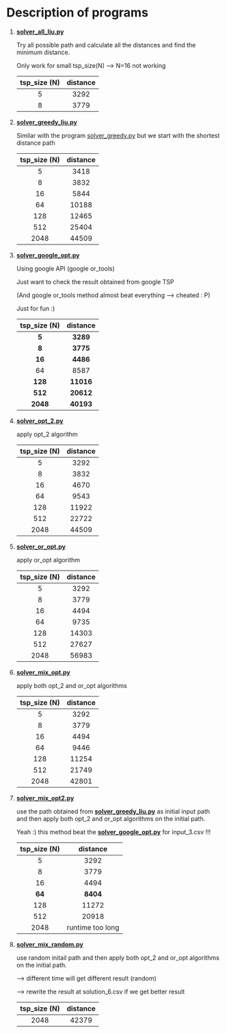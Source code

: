 # Description of programs

1. **[solver_all_liu.py](https://github.com/Stephanie1125/googlestep/blob/master/week6/liuweek6tsp/solver_all_liu.py)**

   Try all possible path and calculate all the distances and find the minimum distance.

   Only work for small tsp_size(N) —> N=16 not working

   | tsp_size (N) | distance |
   | :----------: | :------: |
   |      5       |   3292   |
   |      8       |   3779   |

2. **[solver_greedy_liu.py](https://github.com/Stephanie1125/googlestep/blob/master/week6/liuweek6tsp/solver_greedy_liu.py)**

   Similar with the program [solver_greedy.py](https://github.com/Stephanie1125/google-step-tsp/blob/gh-pages/solver_greedy.py) but we start with the shortest distance path

   | tsp_size (N) | distance |
   | :----------: | :------: |
   |      5       |   3418   |
   |      8       |   3832   |
   |      16      |   5844   |
   |      64      |  10188   |
   |     128      |  12465   |
   |     512      |  25404   |
   |     2048     |  44509   |

3. **[solver_google_opt.py](https://github.com/Stephanie1125/googlestep/blob/master/week6/liuweek6tsp/solver_google_opt.py)**

   Using google API (google or_tools)

   Just want to check the result obtained from google TSP 

   (And google or_tools method almost beat everything —> cheated : P)

   Just for fun :)

   | tsp_size (N) | distance  |
   | :----------: | :-------: |
   |    **5**     | **3289**  |
   |    **8**     | **3775**  |
   |    **16**    | **4486**  |
   |      64      |   8587    |
   |   **128**    | **11016** |
   |   **512**    | **20612** |
   |   **2048**   | **40193** |

4. **[solver_opt_2.py](https://github.com/Stephanie1125/googlestep/blob/master/week6/liuweek6tsp/solver_opt_2.py)**

   apply opt_2 algorithm

   | tsp_size (N) | distance |
   | :----------: | :------: |
   |      5       |   3292   |
   |      8       |   3832   |
   |      16      |   4670   |
   |      64      |   9543   |
   |     128      |  11922   |
   |     512      |  22722   |
   |     2048     |  44509   |

5. **[solver_or_opt.py](https://github.com/Stephanie1125/googlestep/blob/master/week6/liuweek6tsp/solver_or_opt.py)**

   apply or_opt algorithm

   | tsp_size (N) | distance |
   | :----------: | :------: |
   |      5       |   3292   |
   |      8       |   3779   |
   |      16      |   4494   |
   |      64      |   9735   |
   |     128      |  14303   |
   |     512      |  27627   |
   |     2048     |  56983   |

6. **[solver_mix_opt.py](https://github.com/Stephanie1125/googlestep/blob/master/week6/liuweek6tsp/solver_mix_opt.py)**

   apply both opt_2 and or_opt algorithms

   | tsp_size (N) | distance |
   | :----------: | :------: |
   |      5       |   3292   |
   |      8       |   3779   |
   |      16      |   4494   |
   |      64      |   9446   |
   |     128      |  11254   |
   |     512      |  21749   |
   |     2048     |  42801   |

7. **[solver_mix_opt2.py](https://github.com/Stephanie1125/googlestep/blob/master/week6/liuweek6tsp/solver_mix_opt2.py)**

   use the path obtained from **[solver_greedy_liu.py](https://github.com/Stephanie1125/googlestep/blob/master/week6/liuweek6tsp/solver_greedy_liu.py)** as initial input path and then apply both opt_2 and or_opt algorithms on the initial path.

   Yeah :) this method beat the **[solver_google_opt.py](https://github.com/Stephanie1125/googlestep/blob/master/week6/liuweek6tsp/solver_google_opt.py)** for input_3.csv !!!

   | tsp_size (N) |     distance     |
   | :----------: | :--------------: |
   |      5       |       3292       |
   |      8       |       3779       |
   |      16      |       4494       |
   |    **64**    |     **8404**     |
   |     128      |      11272       |
   |     512      |      20918       |
   |     2048     | runtime too long |

8. **[solver_mix_random.py](https://github.com/Stephanie1125/googlestep/blob/master/week6/liuweek6tsp/solver_mix_random.py)**

   use random initail path and then apply both opt_2 and or_opt algorithms on the initial path.

   —> different time will get different result (random)

   —> rewrite the result at solution_6.csv if we get better result

   | tsp_size (N) | distance |
   | :----------: | :------: |
   |     2048     |  42379   |

   ​

